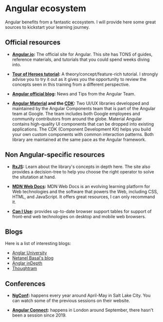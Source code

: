 # Angular ecosystem

Angular benefits from a fantastic ecosystem. I will provide here some great sources to kickstart your learning journey.

## Official resources

- **[Angular.io](angular.io):** The official site for Angular. This site has TONS of guides, reference materials, and tutorials that you could spend weeks diving into.

- **[Tour of Heroes tutorial](angular.io/tutorial):** A theory/concept/feature-rich tutorial. I strongly advise you to try it out as it gives you the opportunity to review the concepts seen in this training from a different perspective.

- **[Angular official blog](blog.angular.io):** News and Tips from the Angular Team.

- **[Angular Material](material.angular.io/components) and the [CDK](https://material.angular.io/cdk/categories):** Two UI/UX libraries developped and maintained by the Angular Components team that is part of the Angular team at Google. The team includes both Google employees and community contributors from around the globe. Material Angular contains high-quality UI components that can be dropped into existing applications. The CDK (Component Development Kit) helps you build your own custom components with common interaction patterns. Both library are maintained at the same pace as the Angular framework.


## Non Angular-specific resources

- **[RxJS](rxjs.dev):** Learn about the library's concepts in depth here. The site also provides a decision-tree to help you choose the right operator to solve the situtation at hand.

- **[MDN Web Docs](https://developer.mozilla.org/):** MDN Web Docs is an evolving learning platform for Web technologies and the software that powers the Web, including CSS, HTML, and JavaScript. It offers great resources, I can only recommand it.

- **[Can I Use](https://caniuse.com/):** provides up-to-date browser support tables for support of front-end web technologies on desktop and mobile web browsers.

## Blogs

Here is a list of interesting blogs:
- [Anglar University](https://blog.angular-university.io/)
- [Netanel Basal's blog](https://netbasal.com/)
- [Anglar inDepth](https://indepth.dev/angular)
- [Thoughtram](https://blog.thoughtram.io/categories/angular)

## Conferences

- **[NgConf](2021.ng-conf.org/):** happens every year around April-May in Salt Lake City. You can watch some of the previous sessions on their website.

- **[Angular Connect](angularconnect.com/):** happens in London around September, there hasn't been a session since 2019.